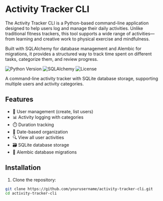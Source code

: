 # Activity Tracker CLI

The Activity Tracker CLI is a Python-based command-line application designed to help users log and manage their daily activities. Unlike traditional fitness trackers, this tool supports a wide range of activities—from learning and creative work to physical exercise and mindfulness.

Built with SQLAlchemy for database management and Alembic for migrations, it provides a structured way to track time spent on different tasks, categorize them, and review progress.


![Python Version](https://img.shields.io/badge/python-3.8%2B-blue)
![SQLAlchemy](https://img.shields.io/badge/SQLAlchemy-2.0%2B-orange)
![License](https://img.shields.io/badge/license-MIT-green)

A command-line activity tracker with SQLite database storage, supporting multiple users and activity categories.

## Features

- 🧑 User management (create, list users)
- 📊 Activity logging with categories
- ⏱️ Duration tracking
- 📅 Date-based organization
- 🔍 View all user activities
- 🗃️ SQLite database storage
- 🔄 Alembic database migrations

## Installation

1. Clone the repository:
```bash
git clone https://github.com/yourusername/activity-tracker-cli.git
cd activity-tracker-cli